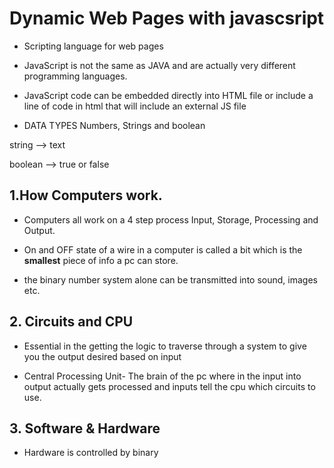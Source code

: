  # Dynamic Web Pages with javascsript

 * Scripting language for web pages

 * JavaScript is not the same as JAVA and are actually very different programming languages.

 * JavaScript code can be embedded directly into HTML file or include a line of code in html that will include an external JS file 

 * DATA TYPES Numbers, Strings and boolean

 string -->  text

 boolean --> true or false





 ## 1.How Computers work.

* Computers all work on a 4 step process Input, Storage, Processing and Output.

* On and OFF state of a wire in a computer is called a bit which is the **smallest** piece of info a pc can store.

* the binary number system alone can be transmitted into sound, images etc.

## 2. Circuits and CPU

* Essential in the getting the logic to traverse through a system to give you the output desired based on input

* Central Processing Unit- The brain of the pc where in the input into output actually gets processed and inputs tell the cpu which circuits to use.

## 3. Software & Hardware

* Hardware is controlled by binary

